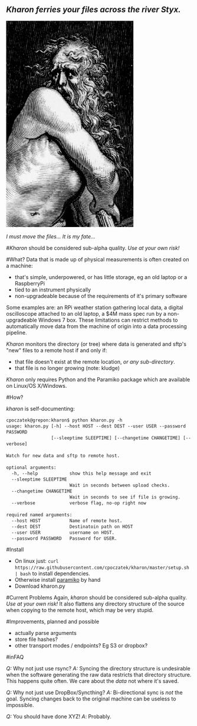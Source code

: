 
_Kharon ferries your files across the river Styx._
-----
![Kharon (Charon) etching](imgs/Charon-crop.png)

_I must move the files... It is my fate..._

#_Kharon_ should be considered sub-alpha quality. *_Use at your own risk!_*

#What?
Data that is made up of physical measurements is often created on a machine:
- that's simple, underpowered, or has little storage, eg an old laptop or a RaspberryPi
- tied to an instrument physically
- non-upgradeable because of the requirements of it's primary software

Some examples are: an RPi weather station gathering local data, a digital oscilloscope
attached to an old laptop, a $4M mass spec run by a non-upgradeable Windows 7 box.
These limitations can restrict methods to automatically move data from the
machine of origin into a data processing pipeline.

_Kharon_ monitors the directory (or tree) where data is generated and sftp's "new"
files to a remote host if and only if:
- that file doesn't exist at the remote location, _or any sub-directory_.
- that file is no longer growing (note: kludge)

_Kharon_ only requires Python and the Paramiko package which are available on
Linux/OS X/Windows.

#How?

_kharon_ is self-documenting:

```
cpoczatek@grepon:kharon$ python kharon.py -h
usage: kharon.py [-h] --host HOST --dest DEST --user USER --password PASSWORD
                 [--sleeptime SLEEPTIME] [--changetime CHANGETIME] [--verbose]

Watch for new data and sftp to remote host.

optional arguments:
  -h, --help            show this help message and exit
  --sleeptime SLEEPTIME
                        Wait in seconds between upload checks.
  --changetime CHANGETIME
                        Wait in seconds to see if file is growing.
  --verbose             verbose flag, no-op right now

required named arguments:
  --host HOST           Name of remote host.
  --dest DEST           Destinatoin path on HOST
  --user USER           username on HOST.
  --password PASSWORD   Password for USER.

```
#Install
- On linux just: `curl https://raw.githubusercontent.com/cpoczatek/kharon/master/setup.sh | bash` to install dependencies.
- Otherwise install [paramiko](http://www.paramiko.org/) by hand
- Download kharon.py

#Current Problems
Again, _kharon_ should be considered sub-alpha quality. *_Use at your own risk!_* It also
flattens any directory structure of the source when copying to the remote host,
which may be very stupid.

#Improvements, planned and possible
- actually parse arguments
- store file hashes?
- other transport modes / endpoints? Eg S3 or dropbox?

#inFAQ

_Q:_ Why not just use rsync?
_A:_ Syncing the directory structure is undesirable when the software generating
the raw data restricts that directory structure. This happens quite often. We care
about the *data* not where it's saved.

_Q:_ Why not just use DropBox/Syncthing?
_A:_ Bi-directional sync is *not* the goal. Syncing changes back to the original
machine can be useless to impossible.

_Q:_ You should have done XYZ!
_A_: Probably.

